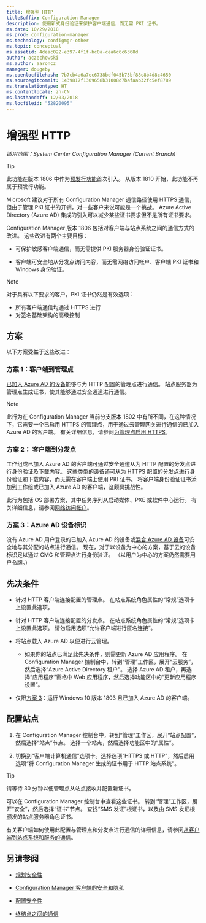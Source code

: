 ```yaml
---
title: 增强型 HTTP
titleSuffix: Configuration Manager
description: 使用新式身份验证来保护客户端通信，而无需 PKI 证书。
ms.date: 10/29/2018
ms.prod: configuration-manager
ms.technology: configmgr-other
ms.topic: conceptual
ms.assetid: 4deac022-e397-4f1f-bc0a-cea6c6c6368d
author: aczechowski
ms.author: aaroncz
manager: dougeby
ms.openlocfilehash: 7b7cb4a6a7ec6738bdf045b75bf88c8b4d8c4650
ms.sourcegitcommit: 1439817f1309658b31008d7bafaab32fc5ef8789
ms.translationtype: HT
ms.contentlocale: zh-CN
ms.lasthandoff: 12/03/2018
ms.locfileid: "52820095"
---
```

# <a name="enhanced-http"></a>增强型 HTTP

*适用范围：System Center Configuration Manager (Current Branch)*

<!--1356889,1358460-->

> [!Tip]  
> 此功能在版本 1806 中作为[预发行功能](/sccm/core/servers/manage/pre-release-features)首次引入。 从版本 1810 开始，此功能不再属于预发行功能。  


Microsoft 建议对于所有 Configuration Manager 通信路径使用 HTTPS 通信，但由于管理 PKI 证书的开销，对一些客户来说可能是一个挑战。 Azure Active Directory (Azure AD) 集成的引入可以减少某些证书要求但不是所有证书要求。 

Configuration Manager 版本 1806 包括对客户端与站点系统之间的通信方式的改进。 这些改进有两个主要目标：  

- 可保护敏感客户端通信，而无需提供 PKI 服务器身份验证证书。  

- 客户端可安全地从分发点访问内容，而无需网络访问帐户、客户端 PKI 证书和 Windows 身份验证。  

> [!Note]  
> 对于具有以下要求的客户，PKI 证书仍然是有效选项：   
> - 所有客户端通信均通过 HTTPS 进行  
> - 对签名基础架构的高级控制  


## <a name="bkmk_scenario"></a> 方案

以下方案受益于这些改进：  


### <a name="bkmk_scenario1"></a> 方案 1：客户端到管理点
<!--1356889-->

[已加入 Azure AD 的设备](https://docs.microsoft.com/azure/active-directory/device-management-introduction#azure-ad-joined-devices)能够与为 HTTP 配置的管理点进行通信。 站点服务器为管理点生成证书，使其能够通过安全通道进行通信。   

> [!Note]  
> 此行为在 Configuration Manager 当前分支版本 1802 中有所不同，在这种情况下，它需要一个已启用 HTTPS 的管理点，用于通过云管理网关进行通信的已加入 Azure AD 的客户端。 有关详细信息，请参阅[为管理点启用 HTTPS](/sccm/core/clients/manage/cmg/certificates-for-cloud-management-gateway#bkmk_mphttps)。  


### <a name="bkmk_scenario2"></a> 方案 2： 客户端到分发点
<!--1358228-->

工作组或已加入 Azure AD 的客户端可通过安全通道从为 HTTP 配置的分发点进行身份验证及下载内容。 这些类型的设备还可从为 HTTPS 配置的分发点进行身份验证和下载内容，而无需在客户端上使用 PKI 证书。 将客户端身份验证证书添加到工作组或已加入 Azure AD 的客户端，这颇具挑战性。

此行为包括 OS 部署方案，其中任务序列从启动媒体、PXE 或软件中心运行。 有关详细信息，请参阅[网络访问帐户](/sccm/core/plan-design/hierarchy/accounts#network-access-account)。<!--1358278-->


### <a name="bkmk_scenario3"></a> 方案 3：Azure AD 设备标识 
<!--1358460-->

没有 Azure AD 用户登录的已加入 Azure AD 的设备或[混合 Azure AD 设备](https://docs.microsoft.com/azure/active-directory/device-management-introduction#hybrid-azure-ad-joined-devices)可安全地与其分配的站点进行通信。 现在，对于以设备为中心的方案，基于云的设备标识足以通过 CMG 和管理点进行身份验证。 （以用户为中心的方案仍然需要用户令牌。）  


## <a name="prerequisites"></a>先决条件  

- 针对 HTTP 客户端连接配置的管理点。 在站点系统角色属性的“常规”选项卡上设置此选项。  

- 针对 HTTP 客户端连接配置的分发点。 在站点系统角色属性的“常规”选项卡上设置此选项。 请勿启用选项“允许客户端进行匿名连接”。  

- 将站点载入 Azure AD 以便进行云管理。  

    - 如果你的站点已满足此先决条件，则需更新 Azure AD 应用程序。 在 Configuration Manager 控制台中，转到“管理”工作区，展开“云服务”，然后选择“Azure Active Directory 租户”。 选择 Azure AD 租户，再选择“应用程序”窗格中 Web 应用程序，然后选择功能区中的“更新应用程序设置”。  

- 仅限[方案 3](#bkmk_scenario3)：运行 Windows 10 版本 1803 且已加入 Azure AD 的客户端。 



## <a name="configure-the-site"></a>配置站点

1. 在 Configuration Manager 控制台中，转到“管理”工作区，展开“站点配置”，然后选择“站点”节点。 选择一个站点，然后选择功能区中的“属性”。  

2. 切换到“客户端计算机通信”选项卡。选择选项“HTTPS 或 HTTP”，然后启用选项“将 Configuration Manager 生成的证书用于 HTTP 站点系统”。  

> [!Tip]
> 请等待 30 分钟以便管理点从站点接收并配置新证书。

可以在 Configuration Manager 控制台中查看这些证书。 转到“管理”工作区，展开“安全”，然后选择“证书”节点。 查找“SMS 发证”根证书，以及由 SMS 发证根颁发的站点服务器角色证书。

有关客户端如何使用此配置与管理点和分发点进行通信的详细信息，请参阅[从客户端到站点系统和服务的通信](/sccm/core/plan-design/hierarchy/communications-between-endpoints#Planning_Client_to_Site_System)。



## <a name="see-also"></a>另请参阅
- [规划安全性](/sccm/core/plan-design/security/plan-for-security)  

- [Configuration Manager 客户端的安全和隐私](/sccm/core/clients/deploy/plan/security-and-privacy-for-clients)  

- [配置安全性](/sccm/core/plan-design/security/configure-security)  

- [终结点之间的通信](/sccm/core/plan-design/hierarchy/communications-between-endpoints)  

